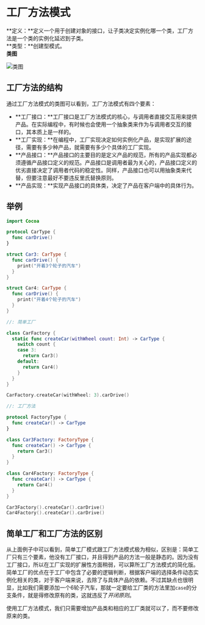# 工厂方法模式
**定义：**定义一个用于创建对象的接口，让子类决定实例化哪一个类，工厂方法是一个类的实例化延迟到子类。<br>
**类型：**创建型模式。<br>
**类图** 

![类图](http://wiki.jikexueyuan.com/project/java-design-pattern/images/factory-pattern-1.gif)

## 工厂方法的结构
通过工厂方法模式的类图可以看到，工厂方法模式有四个要素：
* **工厂接口：**工厂接口是工厂方法模式的核心，与调用者直接交互用来提供产品。在实际编程中，有时候也会使用一个抽象类来作为与调用者交互的接口，其本质上是一样的。
* **工厂实现：**在编程中，工厂实现决定如何实例化产品，是实现扩展的途径，需要有多少种产品，就需要有多少个具体的工厂实现。
* **产品接口：**产品接口的主要目的是定义产品的规范，所有的产品实现都必须遵循产品接口定义的规范。产品接口是调用者最为关心的，产品接口定义的优劣直接决定了调用者代码的稳定性。同样，产品接口也可以用抽象类来代替，但要注意最好不要违反里氏替换原则。
* **产品实现：**实现产品接口的具体类，决定了产品在客户端中的具体行为。

## 举例
```swift
import Cocoa

protocol CarType {
  func carDrive()
}

struct Car3: CarType {
  func carDrive() {
    print("开着3个轮子的汽车")
  }
}

struct Car4: CarType {
  func carDrive() {
    print("开着4个轮子的汽车")
  }
}

//: 简单工厂

class CarFactory {
  static func createCar(withWheel count: Int) -> CarType {
    switch count {
    case 3:
      return Car3()
    default:
      return Car4()
    }
  }
}

CarFactory.createCar(withWheel: 3).carDrive()

//: 工厂方法

protocol FactoryType {
  func createCar() -> CarType
}

class Car3Factory: FactoryType {
  func createCar() -> CarType {
    return Car3()
  }
}

class Car4Factory: FactoryType {
  func createCar() -> CarType {
    return Car4()
  }
}

Car3Factory().createCar().carDrive()
Car4Factory().createCar().carDrive()
```  
## 简单工厂和工厂方法的区别
从上面例子中可以看到，简单工厂模式跟工厂方法模式极为相似，区别是：简单工厂只有三个要素，他没有工厂接口，并且得到产品的方法一般是静态的。因为没有工厂接口，所以在工厂实现的扩展性方面稍弱，可以算所工厂方法模式的简化版。简单工厂的优点在于工厂中包含了必要的逻辑判断，根据客户端的选择条件动态实例化相关的类，对于客户端来说，去除了与具体产品的依赖。不过其缺点也很明显，比如我们需要添加一个6轮子汽车，那就一定要给工厂类的方法里加`case`的分支条件，就是得修改原有的类，这就违反了*开闭原则*。                   

使用工厂方法模式，我们只需要增加产品类和相应的工厂类就可以了，而不要修改原来的类。

